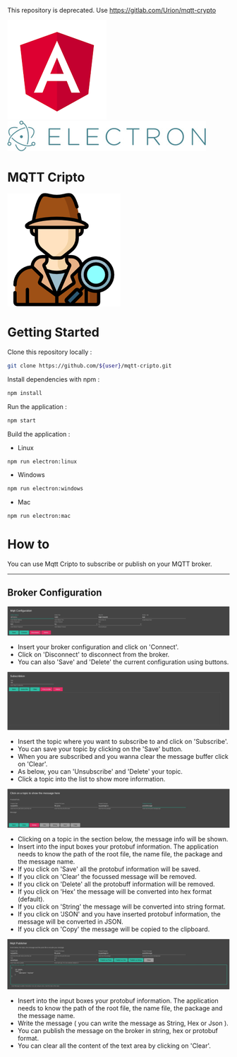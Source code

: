 This repository is deprecated. Use https://gitlab.com/Urion/mqtt-crypto


[![Angular Logo](./logo-angular.jpg)](https://angular.io/) [![Electron Logo](./logo-electron.jpg)](https://electron.atom.io/)

# MQTT Cripto

![MQTT Cripto](./src/favicon.256x256.png)

# Getting Started

Clone this repository locally :

``` bash
git clone https://github.com/${user}/mqtt-cripto.git
```

Install dependencies with npm :

``` bash
npm install
```
Run the application :

``` bash
npm start
```

Build the application :

- Linux 
``` bash
npm run electron:linux
```

- Windows
``` bash 
npm run electron:windows
```

- Mac
``` bash
npm run electron:mac
```


# How to

You can use Mqtt Cripto to subscribe or publish on your MQTT broker.

<hr>

## Broker Configuration

![MQTT Configuration](./src/assets/images/mqtt-configuration.jpg)

- Insert your broker configuration and click on 'Connect'.
- Click on 'Disconnect' to disconnect from the broker.
- You can also 'Save' and 'Delete' the current configuration using buttons.

![Subscription](./src/assets/images/subscription.jpg)

- Insert the topic where you want to subscribe to and click on 'Subscribe'.
- You can save your topic by clicking on the 'Save' button.
- When you are subscribed and you wanna clear the message buffer click on 'Clear'.
- As below, you can 'Unsubscribe' and 'Delete' your topic.
- Click a topic into the list to show more information.

![Message Focus](./src/assets/images/message-focus.jpg)

- Clicking on a topic in the section below, the message info will be shown.
- Insert into the input boxes your protobuf information. The application needs to know the path of the root file, the name file, the package and the message name.
- If you click on 'Save' all the protobuf information will be saved.
- If you click on 'Clear' the focussed message will be removed.
- If you click on 'Delete' all the protobuff information will be removed.
- If you click on 'Hex' the message will be converted into hex format (default).
- If you click on 'String' the message will be converted into string format.
- If you click on 'JSON' and you have inserted protobuf information, the message will be converted in JSON.
- If you click on 'Copy' the message will be copied to the clipboard.

![Publish](./src/assets/images/publish.jpg)

- Insert into the input boxes your protobuf information. The application needs to know the path of the root file, the name file, the package and the message name.
- Write the message ( you can write the message as String, Hex or Json ).
- You can publish the message on the broker in string, hex or protobuf format.
- You can clear all the content of the text area by clicking on 'Clear'.

